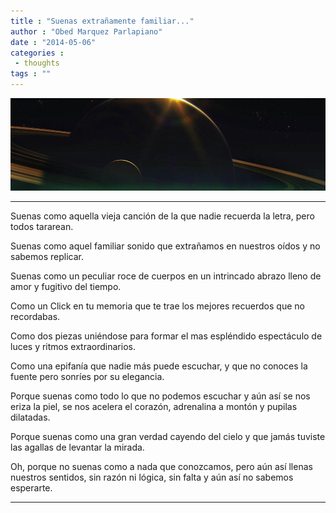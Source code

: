 ```yaml
---
title : "Suenas extrañamente familiar..."
author : "Obed Marquez Parlapiano"
date : "2014-05-06"
categories : 
 - thoughts
tags : ""
---
```


[![under_a_different_sun_by_tylercreatesworlds-d7h6xf12222](../images/under_a_different_sun_by_tylercreatesworlds-d7h6xf12222.jpg)](https://obedparla.com/wp-content/uploads/2014/05/under_a_different_sun_by_tylercreatesworlds-d7h6xf12222.jpg)

* * *

Suenas como aquella vieja canción de la que nadie recuerda la letra, pero todos tararean.

Suenas como aquel familiar sonido que extrañamos en nuestros oídos y no sabemos replicar.

Suenas como un peculiar roce de cuerpos en un intrincado abrazo lleno de amor y fugitivo del tiempo.

Como un Click en tu memoria que te trae los mejores recuerdos que no recordabas.

Como dos piezas uniéndose para formar el mas espléndido espectáculo de luces y ritmos extraordinarios.

Como una epifanía que nadie más puede escuchar, y que no conoces la fuente pero sonríes por su elegancia.

Porque suenas como todo lo que no podemos escuchar y aún así se nos eriza la piel, se nos acelera el corazón, adrenalina a montón y pupilas dilatadas.

Porque suenas como una gran verdad cayendo del cielo y que jamás tuviste las agallas de levantar la mirada.

Oh, porque no suenas como a nada que conozcamos, pero aún así llenas nuestros sentidos, sin razón ni lógica, sin falta y aún así no sabemos esperarte.

* * *

